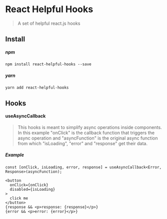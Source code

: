 # React Helpful Hooks
> A set of helpful react.js hooks

## Install

##### npm
```
npm install react-helpful-hooks --save
```
##### yarn
```
yarn add react-helpful-hooks
```

## Hooks

#### useAsyncCallback
> This hooks is meant to simplify async operations inside components.
In this example "onClick" is the callback function that triggers the async operation and "asyncFunction" is the original async function from which "isLoading", "error" and "response" get their data.
##### Example
```tsx
const [onClick, isLoading, error, response] = useAsyncCallback<Error, Response>(asyncFunction);

<button
  onClick={onClick}
  disabled={isLoading}
>
  click me
</button>
{response && <p>response: {response}</p>}
{error && <p>error: {error}</p>}
```

